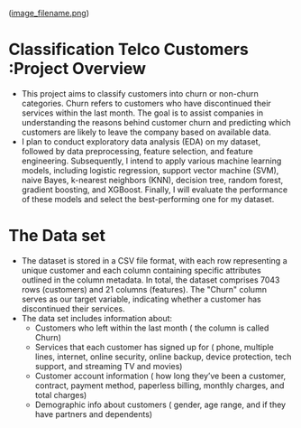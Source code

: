 ([image_filename.png](https://github.com/germeengehad/Classification-Telco-Customers/blob/main/Telco-Improve-CX-Featured-Image_01-min.jpg))
# Classification Telco Customers :Project Overview
 - This project aims to classify customers into churn or non-churn categories. Churn refers to customers who have discontinued their services within the last month. The goal is to assist companies in understanding the reasons behind customer churn and predicting which customers are likely to leave the company based on available data.
- I plan to conduct exploratory data analysis (EDA) on my dataset, followed by data preprocessing, feature selection, and feature engineering. Subsequently, I intend to apply various machine learning models, including logistic regression, support vector machine (SVM), naive Bayes, k-nearest neighbors (KNN), decision tree, random forest, gradient boosting, and XGBoost. Finally, I will evaluate the performance of these models and select the best-performing one for my dataset.
# The Data set
- The dataset is stored in a CSV file format, with each row representing a unique customer and each column containing specific attributes outlined in the column metadata. In total, the dataset comprises 7043 rows (customers) and 21 columns (features). The "Churn" column serves as our target variable, indicating whether a customer has discontinued their services.
- The data set includes information about:
  -   Customers who left within the last month ( the column is called Churn)
  -  Services that each customer has signed up for ( phone, multiple lines, internet, online security, online backup, device protection, tech support, and streaming TV and movies)
  -  Customer account information ( how long they’ve been a customer, contract, payment method, paperless billing, monthly charges, and total charges)
  -  Demographic info about customers ( gender, age range, and if they have partners and dependents)
